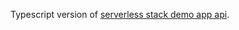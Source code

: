 Typescript version of [serverless stack demo app api](https://github.com/AnomalyInnovations/serverless-stack-demo-api).
